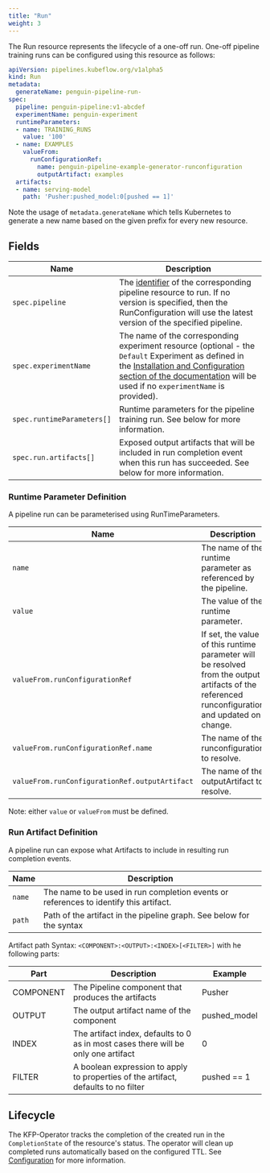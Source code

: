 ```yaml
---
title: "Run"
weight: 3
---
```


The Run resource represents the lifecycle of a one-off run.
One-off pipeline training runs can be configured using this resource as follows:

```yaml
apiVersion: pipelines.kubeflow.org/v1alpha5
kind: Run
metadata:
  generateName: penguin-pipeline-run-
spec:
  pipeline: penguin-pipeline:v1-abcdef
  experimentName: penguin-experiment
  runtimeParameters:
  - name: TRAINING_RUNS
    value: '100'
  - name: EXAMPLES
    valueFrom:
      runConfigurationRef:
        name: penguin-pipeline-example-generator-runconfiguration
        outputArtifact: examples
  artifacts:
  - name: serving-model
    path: 'Pusher:pushed_model:0[pushed == 1]'
```

Note the usage of `metadata.generateName` which tells Kubernetes to generate a new name based on the given prefix for every new resource.

## Fields

| Name                       | Description                                                                                                                                                                                                                                       |
|----------------------------|---------------------------------------------------------------------------------------------------------------------------------------------------------------------------------------------------------------------------------------------------|
| `spec.pipeline`            | The [identifier](../pipeline/#identifier) of the corresponding pipeline resource to run. If no version is specified, then the RunConfiguration will use the latest version of the specified pipeline.                                             |
| `spec.experimentName`      | The name of the corresponding experiment resource (optional - the `Default` Experiment as defined in the [Installation and Configuration section of the documentation](README.md#configuration) will be used if no `experimentName` is provided). |
| `spec.runtimeParameters[]` | Runtime parameters for the pipeline training run. See below for more information.                                                                                                                                                                 |
| `spec.run.artifacts[]`     | Exposed output artifacts that will be included in run completion event when this run has succeeded. See below for more information.                                                                                                               |

### Runtime Parameter Definition

A pipeline run can be parameterised using RunTimeParameters.

| Name                                           | Description                                                                                                                                      |
|------------------------------------------------|--------------------------------------------------------------------------------------------------------------------------------------------------|
| `name`                                         | The name of the runtime parameter as referenced by the pipeline.                                                                                 |
| `value`                                        | The value of the runtime parameter.                                                                                                              |
| `valueFrom.runConfigurationRef`                | If set, the value of this runtime parameter will be resolved from the output artifacts of the referenced runconfiguration and updated on change. |
| `valueFrom.runConfigurationRef.name`           | The name of the runconfiguration to resolve.                                                                                                     |
| `valueFrom.runConfigurationRef.outputArtifact` | The name of the outputArtifact to resolve.                                                                                                       |

Note: either `value` or `valueFrom` must be defined.

### Run Artifact Definition

A pipeline run can expose what Artifacts to include in resulting run completion events. 

| Name     | Description                                                                           |
|----------|---------------------------------------------------------------------------------------|
| `name`   | The name to be used in run completion events or references to identify this artifact. |
| `path`   | Path of the artifact in the pipeline graph. See below for the syntax                  |

Artifact path Syntax: `<COMPONENT>:<OUTPUT>:<INDEX>[<FILTER>]` with he following parts:

| Part      | Description                                                                        | Example      |
|-----------|------------------------------------------------------------------------------------|--------------|
| COMPONENT | The Pipeline component that produces the artifacts                                 | Pusher       |
| OUTPUT    | The output artifact name of the component                                          | pushed_model |
| INDEX     | The artifact index, defaults to 0 as in most cases there will be only one artifact | 0            |
| FILTER    | A boolean expression to apply to properties of the artifact, defaults to no filter | pushed == 1  |

## Lifecycle

The KFP-Operator tracks the completion of the created run in the `CompletionState` of the resource's status.
The operator will clean up completed runs automatically based on the configured TTL. See [Configuration](../../configuration) for more information.
